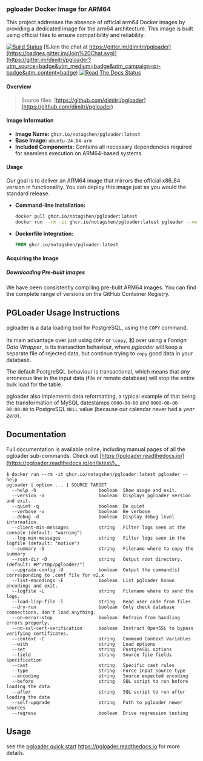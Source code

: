 ### pgloader Docker Image for ARM64

This project addresses the absence of official arm64 Docker images by providing a dedicated image for the arm64 architecture. This image is built using official files to ensure compatibility and reliability.

[![Build Status](https://travis-ci.org/dimitri/pgloader.svg?branch=master)](https://travis-ci.org/dimitri/pgloader)
[![Join the chat at https://gitter.im/dimitri/pgloader](https://badges.gitter.im/Join%20Chat.svg)](https://gitter.im/dimitri/pgloader?utm_source=badge&utm_medium=badge&utm_campaign=pr-badge&utm_content=badge)
[![Read The Docs Status](https://readthedocs.org/projects/pgloader/badge/?version=latest&style=plastic)](http://pgloader.readthedocs.io/en/latest/)

#### Overview



> Source files: [https://github.com/dimitri/pgloader](https://github.com/dimitri/pgloader)


#### Image Information

*   **Image Name:** `ghcr.io/notagshen/pgloader:latest`
*   **Base Image:** `ubuntu-24.04-arm`
*   **Included Components:** Contains all necessary dependencies required for seamless execution on ARM64-based systems.

#### Usage

Our goal is to deliver an ARM64 image that mirrors the official x86_64 version in functionality. You can deploy this image just as you would the standard release.

*   **Command-line Installation:**

    ```bash
    docker pull ghcr.io/notagshen/pgloader:latest
    docker run --rm -it ghcr.io/notagshen/pgloader:latest pgloader --version
    ```
*   **Dockerfile Integration:**

    ```dockerfile
    FROM ghcr.io/notagshen/pgloader:latest
    ```

#### Acquiring the Image

##### Downloading Pre-built Images

We have been consistently compiling pre-built ARM64 images. You can find the complete range of versions on the GitHub Container Registry.



## PGLoader Usage Instructions

pgloader is a data loading tool for PostgreSQL, using the `COPY` command.

Its main advantage over just using `COPY` or `\copy`, 和 over using a
*Foreign Data Wrapper*, is its transaction behaviour, where *pgloader*
will keep a separate file of rejected data, but continue trying to
`copy` good data in your database.

The default PostgreSQL behaviour is transactional, which means that
*any* erroneous line in the input data (file or remote database) will
stop the entire bulk load for the table.

pgloader also implements data reformatting, a typical example of that
being the transformation of MySQL datestamps `0000-00-00` and
`0000-00-00 00:00:00` to PostgreSQL `NULL` value (because our calendar
never had a *year zero*).

## Documentation

Full documentation is available online, including manual pages of all the
pgloader sub-commands. Check out
[https://pgloader.readthedocs.io/](https://pgloader.readthedocs.io/en/latest/)。

```
$ docker run --rm -it ghcr.io/notagshen/pgloader:latest pgloader --help
pgloader [ option ... ] SOURCE TARGET
  --help -h                       boolean  Show usage and exit.
  --version -V                    boolean  Displays pgloader version and exit.
  --quiet -q                      boolean  Be quiet
  --verbose -v                    boolean  Be verbose
  --debug -d                      boolean  Display debug level information.
  --client-min-messages           string   Filter logs seen at the console (default: "warning")
  --log-min-messages              string   Filter logs seen in the logfile (default: "notice")
  --summary -S                    string   Filename where to copy the summary
  --root-dir -D                   string   Output root directory. (default: #P"/tmp/pgloader/")
  --upgrade-config -U             boolean  Output the command(s) corresponding to .conf file for v2.x
  --list-encodings -E             boolean  List pgloader known encodings and exit.
  --logfile -L                    string   Filename where to send the logs.
  --load-lisp-file -l             string   Read user code from files
  --dry-run                       boolean  Only check database connections, don't load anything.
  --on-error-stop                 boolean  Refrain from handling errors properly.
  --no-ssl-cert-verification      boolean  Instruct OpenSSL to bypass verifying certificates.
  --context -C                    string   Command Context Variables
  --with                          string   Load options
  --set                           string   PostgreSQL options
  --field                         string   Source file fields specification
  --cast                          string   Specific cast rules
  --type                          string   Force input source type
  --encoding                      string   Source expected encoding
  --before                        string   SQL script to run before loading the data
  --after                         string   SQL script to run after loading the data
  --self-upgrade                  string   Path to pgloader newer sources
  --regress                       boolean  Drive regression testing
```

## Usage

 see the
[pgloader quick start](https://pgloader.readthedocs.io/en/latest/tutorial/tutorial.html#pgloader-quick-start) 
<https://pgloader.readthedocs.io> for more details.
